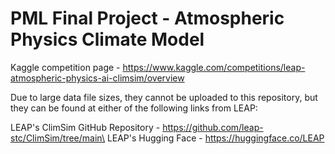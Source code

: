 # PML Final Project - Atmospheric Physics Climate Model

Kaggle competition page - https://www.kaggle.com/competitions/leap-atmospheric-physics-ai-climsim/overview

Due to large data file sizes, they cannot be uploaded to this repository, but they can be found at either of the following links from LEAP:

LEAP's ClimSim GitHub Repository - https://github.com/leap-stc/ClimSim/tree/main\
LEAP's Hugging Face - https://huggingface.co/LEAP
